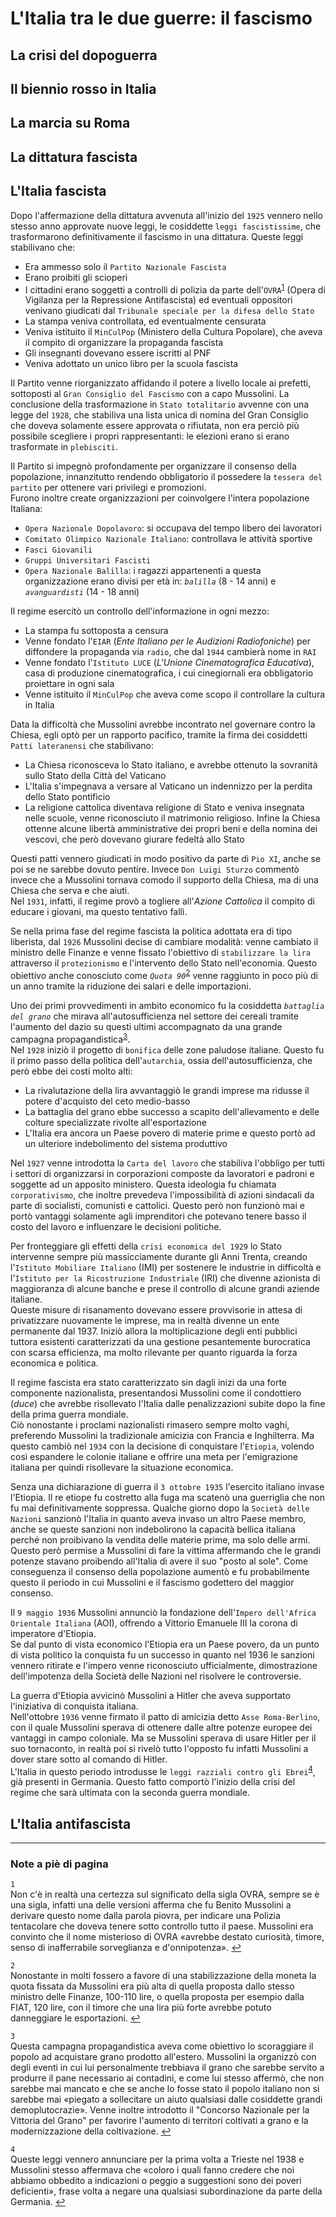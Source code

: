 # L'Italia tra le due guerre: il fascismo

## La crisi del dopoguerra

## Il biennio rosso in Italia

## La marcia su Roma

## La dittatura fascista

## L'Italia fascista

Dopo l'affermazione della dittatura avvenuta all'inizio del `1925` vennero nello stesso anno approvate nuove leggi, le cosiddette `leggi fascistissime`, che trasformarono definitivamente il fascismo in una dittatura. Queste leggi stabilivano che:
- Era ammesso solo il `Partito Nazionale Fascista`
- Erano proibiti gli scioperi
- I cittadini erano soggetti a controlli di polizia da parte dell'`OVRA`<sup id="fn-ref-1">[1](#fn-1)</sup> (Opera di Vigilanza per la Repressione Antifascista) ed eventuali oppositori venivano giudicati dal `Tribunale speciale per la difesa dello Stato`
- La stampa veniva controllata, ed eventualmente censurata
- Veniva istituito il `MinCulPop` (Ministero della Cultura Popolare), che aveva il compito di organizzare la propaganda fascista
- Gli insegnanti dovevano essere iscritti al PNF
- Veniva adottato un unico libro per la scuola fascista

Il Partito venne riorganizzato affidando il potere a livello locale ai prefetti, sottoposti al `Gran Consiglio del Fascismo` con a capo Mussolini. La conclusione della trasformazione in `Stato totalitario` avvenne con una legge del `1928`, che stabiliva una lista unica di nomina del Gran Consiglio che doveva solamente essere approvata o rifiutata, non era perciò più possibile scegliere i propri rappresentanti: le elezioni erano si erano trasformate in `plebisciti`.

Il Partito si impegnò profondamente per organizzare il consenso della popolazione, innanzitutto rendendo obbligatorio il possedere la `tessera del partito` per ottenere vari privilegi e promozioni.\
Furono inoltre create organizzazioni per coinvolgere l'intera popolazione Italiana:
- `Opera Nazionale Dopolavoro`: si occupava del tempo libero dei lavoratori
- `Comitato Olimpico Nazionale Italiano`: controllava le attività sportive
- `Fasci Giovanili`
- `Gruppi Universitari Fascisti`
- `Opera Nazionale Balilla`: i ragazzi appartenenti a questa organizzazione erano divisi per età in: *`balilla`* (8 - 14 anni) e *`avanguardisti`* (14 - 18 anni)

Il regime esercitò un controllo dell'informazione in ogni mezzo:
- La stampa fu sottoposta a censura
- Venne fondato l'`EIAR` (*Ente Italiano per le Audizioni Radiofoniche*) per diffondere la propaganda via `radio`, che dal `1944` cambierà nome in `RAI`
- Venne fondato l'`Istituto LUCE` (*L'Unione Cinematografica Educativa*), casa di produzione cinematografica, i cui cinegiornali era obbligatorio proiettare in ogni sala
- Venne istituito il `MinCulPop` che aveva come scopo il controllare la cultura in Italia

Data la difficoltà che Mussolini avrebbe incontrato nel governare contro la Chiesa, egli optò per un rapporto pacifico, tramite la firma dei cosiddetti `Patti lateranensi` che stabilivano:
- La Chiesa riconosceva lo Stato italiano, e avrebbe ottenuto la sovranità sullo Stato della Città del Vaticano
- L'Italia s'impegnava a versare al Vaticano un indennizzo per la perdita dello Stato pontificio
- La religione cattolica diventava religione di Stato e veniva insegnata nelle scuole, venne riconosciuto il matrimonio religioso. Infine la Chiesa ottenne alcune libertà amministrative dei propri beni e della nomina dei vescovi, che però dovevano giurare fedeltà allo Stato

Questi patti vennero giudicati in modo positivo da parte di `Pio XI`, anche se poi se ne sarebbe dovuto pentire. Invece `Don Luigi Sturzo` commentò invece che a Mussolini tornava comodo il supporto della Chiesa, ma di una Chiesa che serva e che aiuti.\
Nel `1931`, infatti, il regime provò a togliere all'*Azione Cattolica* il compito di educare i giovani, ma questo tentativo fallì.

Se nella prima fase del regime fascista la politica adottata era di tipo liberista, dal `1926` Mussolini decise di cambiare modalità: venne cambiato il ministro delle Finanze e venne fissato l'obiettivo di `stabilizzare la lira` attraverso il `protezionismo` e l'intervento dello Stato nell'economia. Questo obiettivo anche conosciuto come *`Quota 90`*<sup id="fn-ref-2">[2](#fn-2)</sup> venne raggiunto in poco più di un anno tramite la riduzione dei salari e delle importazioni.

Uno dei primi provvedimenti in ambito economico fu la cosiddetta *`battaglia del grano`* che mirava all'autosufficienza nel settore dei cereali tramite l'aumento del dazio su questi ultimi accompagnato da una grande campagna propagandistica<sup id="fn-ref-3">[3](#fn-3)</sup>.\
Nel `1928` iniziò il progetto di `bonifica` delle zone paludose italiane. Questo fu il primo passo della politica dell'`autarchia`, ossia dell'autosufficienza, che però ebbe dei costi molto alti:
- La rivalutazione della lira avvantaggiò le grandi imprese ma ridusse il potere d'acquisto del ceto medio-basso
- La battaglia del grano ebbe successo a scapito dell'allevamento e delle colture specializzate rivolte all'esportazione
- L'Italia era ancora un Paese povero di materie prime e questo portò ad un ulteriore indebolimento del sistema produttivo

Nel `1927` venne introdotta la `Carta del lavoro` che stabiliva l'obbligo per tutti i settori di organizzarsi in corporazioni composte da lavoratori e padroni e soggette ad un apposito ministero. Questa ideologia fu chiamata `corporativismo`, che inoltre prevedeva l'impossibilità di azioni sindacali da parte di socialisti, comunisti e cattolici. Questo però non funzionò mai e portò vantaggi solamente agli imprenditori che potevano tenere basso il costo del lavoro e influenzare le decisioni politiche.

Per fronteggiare gli effetti della `crisi economica del 1929` lo Stato intervenne sempre più massicciamente durante gli Anni Trenta, creando l'`Istituto Mobiliare Italiano` (IMI) per sostenere le industrie in difficoltà e l'`Istituto per la Ricostruzione Industriale` (IRI) che divenne azionista di maggioranza di alcune banche e prese il controllo di alcune grandi aziende italiane.\
Queste misure di risanamento dovevano essere provvisorie in attesa di privatizzare nuovamente le imprese, ma in realtà divenne un ente permanente dal 1937. Iniziò allora la moltiplicazione degli enti pubblici tuttora esistenti caratterizzati da una gestione pesantemente burocratica con scarsa efficienza, ma molto rilevante per quanto riguarda la forza economica e politica.

Il regime fascista era stato caratterizzato sin dagli inizi da una forte componente nazionalista, presentandosi Mussolini come il condottiero (*duce*) che avrebbe risollevato l'Italia dalle penalizzazioni subite dopo la fine della prima guerra mondiale.\
Ciò nonostante i proclami nazionalisti rimasero sempre molto vaghi, preferendo Mussolini la tradizionale amicizia con Francia e Inghilterra. Ma questo cambiò nel `1934` con la decisione di conquistare l'`Etiopia`, volendo così espandere le colonie italiane e offrire una meta per l'emigrazione italiana per quindi risollevare la situazione economica.

Senza una dichiarazione di guerra il `3 ottobre 1935` l'esercito italiano invase l'Etiopia. Il re etiope fu costretto alla fuga ma scatenò una guerriglia che non fu mai definitivamente soppressa. Qualche giorno dopo la `Società delle Nazioni` sanzionò l'Italia in quanto aveva invaso un altro Paese membro, anche se queste sanzioni non indebolirono la capacità bellica italiana perché non proibivano la vendita delle materie prime, ma solo delle armi. Questo però permise a Mussolini di fare la vittima affermando che le grandi potenze stavano proibendo all'Italia di avere il suo "posto al sole". Come conseguenza il consenso della popolazione aumentò e fu probabilmente questo il periodo in cui Mussolini e il fascismo godettero del maggior consenso.

Il `9 maggio 1936` Mussolini annunciò la fondazione dell'`Impero dell'Africa Orientale Italiana` (AOI), offrendo a Vittorio Emanuele III la corona di imperatore d'Etiopia.\
Se dal punto di vista economico l'Etiopia era un Paese povero, da un punto di vista politico la conquista fu un successo in quanto nel 1936 le sanzioni vennero ritirate e l'impero venne riconosciuto ufficialmente, dimostrazione dell'impotenza della Società delle Nazioni nel risolvere le controversie.

La guerra d'Etiopia avvicinò Mussolini a Hitler che aveva supportato l'iniziativa di conquista italiana.\
Nell'ottobre `1936` venne firmato il patto di amicizia detto `Asse Roma-Berlino`, con il quale Mussolini sperava di ottenere dalle altre potenze europee dei vantaggi in campo coloniale. Ma se Mussolini sperava di usare Hitler per il suo tornaconto, in realtà poi si rivelò tutto l'opposto fu infatti Mussolini a dover stare sotto al comando di Hitler.\
L'Italia in questo periodo introdusse le `leggi razziali contro gli Ebrei`<sup id="fn-ref-4">[4](#fn-4)</sup>, già presenti in Germania. Questo fatto comportò l'inizio della crisi del regime che sarà ultimata con la seconda guerra mondiale.

## L'Italia antifascista

---

### Note a piè di pagina

<a id="fn-1">`1`</a>\
Non c'è in realtà una certezza sul significato della sigla OVRA, sempre se è una sigla, infatti una delle versioni afferma che fu Benito Mussolini a derivare questo nome dalla parola piovra, per indicare una Polizia tentacolare che doveva tenere sotto controllo tutto il paese. Mussolini era convinto che il nome misterioso di OVRA «avrebbe destato curiosità, timore, senso di inafferrabile sorveglianza e d'onnipotenza».
[↩](#fn-ref-1)

<a id="fn-2">`2`</a>\
Nonostante in molti fossero a favore di una stabilizzazione della moneta la quota fissata da Mussolini era più alta di quella proposta dallo stesso ministro delle Finanze, 100-110 lire, o quella proposta per esempio dalla FIAT, 120 lire, con il timore che una lira più forte avrebbe potuto danneggiare le esportazioni.
[↩](#fn-ref-2)

<a id="fn-3">`3`</a>\
Questa campagna propagandistica aveva come obiettivo lo scoraggiare il popolo ad acquistare grano prodotto all'estero. Mussolini la organizzò con degli eventi in cui lui personalmente trebbiava il grano che sarebbe servito a produrre il pane necessario ai contadini, e come lui stesso affermò, che non sarebbe mai mancato e che se anche lo fosse stato il popolo italiano non si sarebbe mai «piegato a sollecitare un aiuto qualsiasi dalle cosiddette grandi demoplutocrazie». Venne inoltre introdotto il "Concorso Nazionale per la Vittoria del Grano" per favorire l'aumento di territori coltivati a grano e la modernizzazione della coltivazione.
[↩](#fn-ref-3)

<a id="fn-4">`4`</a>\
Queste leggi vennero annunciare per la prima volta a Trieste nel 1938 e Mussolini stesso affermava che «coloro i quali fanno credere che noi abbiamo obbedito a indicazioni o peggio a suggestioni sono dei poveri deficienti», frase volta a negare una qualsiasi subordinazione da parte della Germania.
[↩](#fn-ref-4)
